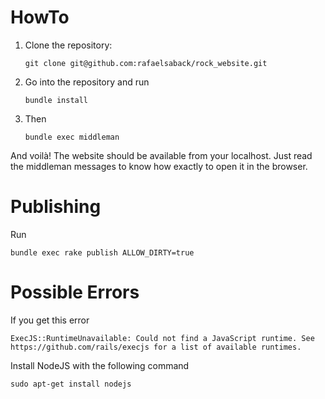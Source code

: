 # HowTo

1. Clone the repository:

    `git clone git@github.com:rafaelsaback/rock_website.git`

1. Go into the repository and run

    `bundle install`

1. Then

    `bundle exec middleman`

And voilà! The website should be available from your localhost. Just read the middleman messages to know how exactly to open it in the browser.

# Publishing

Run

~~~
bundle exec rake publish ALLOW_DIRTY=true
~~~

# Possible Errors

If you get this error

`
ExecJS::RuntimeUnavailable: Could not find a JavaScript runtime. See https://github.com/rails/execjs for a list of available runtimes.
`

Install NodeJS with the following command

`
sudo apt-get install nodejs
`
